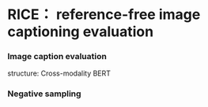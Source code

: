 # RICE： reference-free image captioning evaluation

### Image caption evaluation 

structure: Cross-modality BERT 

### Negative sampling



